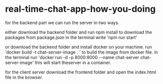 # real-time-chat-app-how-you-doing

for the backend part we can run the server in two ways.

either
download the backend folder and run npm install to download the packages from package.json
in the terminal write 'npm run start'

or
download the backend folder and install docker on your machine.
run 'docker build -t chat-server-image . ' to build the image from docker file.
in the terminal run 'docker run -d -p 8000:8000 --name chat-server chat-server-image'
this will start theserver in  a container.


for the client server
download the frontend folder and open the index.html file in the browser.
